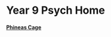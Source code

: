 <head>
  <title>Psych Year 9</title>
</head>

# Year 9 Psych Home

#### [Phineas Cage](/the-merchant/notes/year9/psychology/phineas_cage.html)
